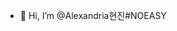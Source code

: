 - 👋 Hi, I’m @Alexandria현진#NOEASY 

<!---
SitKhadijah/SitKhadijah is a ✨ special ✨ repository because its `README.md` (this file) appears on your GitHub profile.
You can click the Preview link to take a look at your changes.
--->
